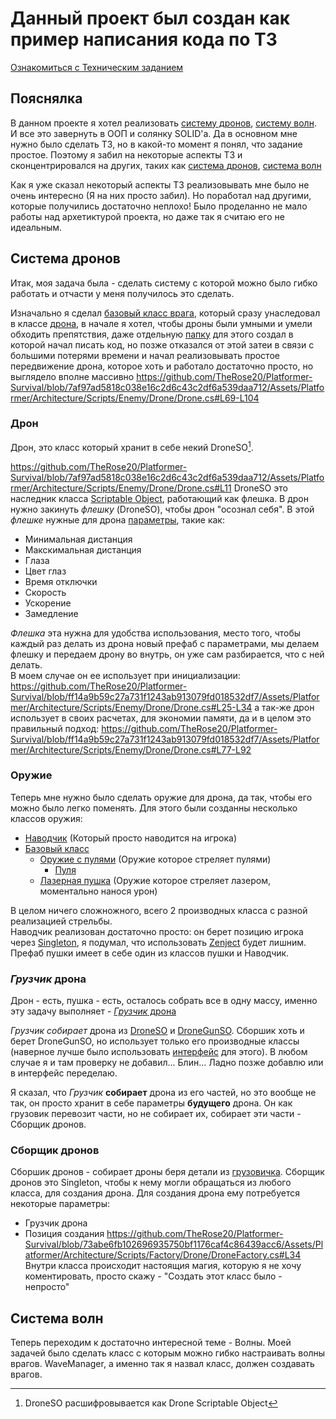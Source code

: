 # Данный проект был создан как пример написания кода по ТЗ
[Ознакомиться с Техническим заданием](https://docs.google.com/document/d/1ZUS6sHHvmQcrcTfE9a0TabNFE93YMRpWvUfZ-7E98rE/edit?usp=sharing)

## Пояснялка
В данном проекте я хотел реализовать [систему дронов](https://github.com/TheRose20/Platformer-Survival/blob/master/README.md#%D1%81%D0%B8%D1%81%D1%82%D0%B5%D0%BC%D0%B0-%D0%B4%D1%80%D0%BE%D0%BD%D0%BE%D0%B2), [систему волн](https://github.com/TheRose20/Platformer-Survival/blob/master/README.md#%D1%81%D0%B8%D1%81%D1%82%D0%B5%D0%BC%D0%B0-%D0%B4%D1%80%D0%BE%D0%BD%D0%BE%D0%B2). И все это завернуть в ООП и солянку SOLID'а. Да в основном мне нужно было сделать ТЗ, но в какой-то момент я понял, что задание простое. Поэтому я забил на некоторые аспекты ТЗ и сконцентрировался на других, таких как [система дронов](https://github.com/TheRose20/Platformer-Survival/blob/master/README.md#%D1%81%D0%B8%D1%81%D1%82%D0%B5%D0%BC%D0%B0-%D0%B4%D1%80%D0%BE%D0%BD%D0%BE%D0%B2), [система волн](https://github.com/TheRose20/Platformer-Survival/blob/master/README.md#%D1%81%D0%B8%D1%81%D1%82%D0%B5%D0%BC%D0%B0-%D0%B4%D1%80%D0%BE%D0%BD%D0%BE%D0%B2)

Как я уже сказал некоторый аспекты ТЗ реализовывать мне было не очень интересно (Я на них просто забил). Но поработал над другими, которые получились достаточно неплохо! Было проделанно не мало работы над архетиктурой проекта, но даже так я считаю его не идеальным.

## Система дронов
Итак, моя задача была - сделать систему с которой можно было гибко работать и отчасти у меня получилось это сделать.

Изначально я сделал [базовый класс врага](https://github.com/TheRose20/Platformer-Survival/blob/master/Assets/Platformer/Architecture/Scripts/Enemy/Enemy.cs), который сразу унаследовал в классе [дрона](https://github.com/TheRose20/Platformer-Survival/blob/master/Assets/Platformer/Architecture/Scripts/Enemy/Drone/Drone.cs), в начале я хотел, чтобы дроны были умными и умели обходить препятствия, даже отдельную [папку](https://github.com/TheRose20/Platformer-Survival/tree/master/Assets/Platformer/Architecture/Scripts/AI/Drone) для этого создал в которой начал писать код, но позже отказался от этой затеи в связи с большими потерями времени и начал реализовывать простое передвижение дрона, которое хоть и работало достаточно просто, но выглядело вполне массивно
https://github.com/TheRose20/Platformer-Survival/blob/7af97ad5818c038e16c2d6c43c2df6a539daa712/Assets/Platformer/Architecture/Scripts/Enemy/Drone/Drone.cs#L69-L104

### Дрон

Дрон, это класс который хранит в себе некий DroneSO[^1].

[^1]: DroneSO расшифровывается как Drone Scriptable Object

https://github.com/TheRose20/Platformer-Survival/blob/7af97ad5818c038e16c2d6c43c2df6a539daa712/Assets/Platformer/Architecture/Scripts/Enemy/Drone/Drone.cs#L11
DroneSO это наследник класса [Scriptable Object](https://docs.unity3d.com/Manual/class-ScriptableObject.html), работающий как флешка. В дрон нужно закинуть *флешку* (DroneSO), чтобы дрон "осознал себя". В этой *флешке* нужные для дрона [параметры](https://github.com/TheRose20/Platformer-Survival/blob/master/Assets/Platformer/Architecture/Scripts/SO/Enemy/Drone/DroneSO.cs), такие как:
- Минимальная дистанция
- Макскимальная дистанция
- Глаза
- Цвет глаз
- Время отключки
- Скорость
- Ускорение
- Замедление <br>

*Флешка* эта нужна для удобства использования, место того, чтобы каждый раз делать из дрона новый префаб с параметрами, мы делаем флешку и передаем дрону во внутрь, он уже сам разбирается, что с ней делать.<br>
В моем случае он ее использует при инициализации:
https://github.com/TheRose20/Platformer-Survival/blob/ff14a9b59c27a731f1243ab913079fd018532df7/Assets/Platformer/Architecture/Scripts/Enemy/Drone/Drone.cs#L25-L34
а так-же дрон использует в своих расчетах, для экономии памяти, да и в целом это правильный подход:
https://github.com/TheRose20/Platformer-Survival/blob/ff14a9b59c27a731f1243ab913079fd018532df7/Assets/Platformer/Architecture/Scripts/Enemy/Drone/Drone.cs#L77-L92


### Оружие
Теперь мне нужно было сделать оружие для дрона, да так, чтобы его можно было легко поменять. Для этого были созданны несколько классов оружия:
- [Наводчик](https://github.com/TheRose20/Platformer-Survival/blob/master/Assets/Platformer/Architecture/Scripts/Enemy/Drone/Guns/AimGunToPlayer.cs) (Который просто наводится на игрока)
- [Базовый класс](https://github.com/TheRose20/Platformer-Survival/blob/master/Assets/Platformer/Architecture/Scripts/Enemy/Drone/Guns/DroneWeapons/DroneGun.cs)
  - [Оружие с пулями](https://github.com/TheRose20/Platformer-Survival/blob/master/Assets/Platformer/Architecture/Scripts/Enemy/Drone/Guns/DroneWeapons/DroneGunBullet.cs) (Оружие которое стреляет пулями)
      - [Пуля](https://github.com/TheRose20/Platformer-Survival/blob/master/Assets/Platformer/Architecture/Scripts/Enemy/Drone/Guns/DroneBullets/DroneBullet.cs)
  - [Лазерная пушка](https://github.com/TheRose20/Platformer-Survival/blob/master/Assets/Platformer/Architecture/Scripts/Enemy/Drone/Guns/DroneWeapons/DroneGunLaser.cs) (Оружие которое стреляет лазером, моментально нанося урон)<br>
  
В целом ничего сложножного, всего 2 производных класса с разной реализацией стрельбы. <br>
Наводчик реализован достаточно просто: он берет позицию игрока через [Singleton](https://metanit.com/sharp/patterns/2.3.php), я подумал, что использовать [Zenject](https://github.com/modesttree/Zenject) будет лишним.
Префаб пушки имеет в себе один из классов пушки и Наводчик.

### _Грузчик_ дрона
Дрон - есть, пушка - есть, осталось собрать все в одну массу, именно эту задачу выполняет - [_Грузчик_ дрона](https://github.com/TheRose20/Platformer-Survival/blob/master/Assets/Platformer/Architecture/Scripts/SO/Enemy/Drone/DroneData.cs)

_Грузчик_ *собирает* дрона из [DroneSO](https://github.com/TheRose20/Platformer-Survival/blob/master/Assets/Platformer/Architecture/Scripts/SO/Enemy/Drone/DroneSO.cs) и [DroneGunSO](https://github.com/TheRose20/Platformer-Survival/blob/master/Assets/Platformer/Architecture/Scripts/SO/Enemy/Drone/DroneGun/DroneGunSO.cs). Сборшик хоть и берет DroneGunSO, но использует только его производные классы (наверное лучше было использовать [интерфейс](https://learn.microsoft.com/ru-ru/dotnet/csharp/language-reference/keywords/interface) для этого). В любом случае я и там проверку не добавил... Блин... Ладно позже добавлю или в интерфейс переделаю.<br>

Я сказал, что _Грузчик_ **собирает** дрона из его частей, но это вообще не так, он просто хранит в себе параметры **будущего** дрона. Он как грузовик перевозит части, но не собирает их, собирает эти части - Сборщик дронов.

### Сборщик дронов

Сборшик дронов - собирает дроны беря детали из [грузовичка](https://github.com/TheRose20/Platformer-Survival/blob/master/Assets/Platformer/Architecture/Scripts/SO/Enemy/Drone/DroneData.cs). Сборщик дронов это Singleton, чтобы к нему могли обращаться из любого класса, для создания дрона. Для создания дрона ему потребуется некоторые параметры:
- Грузчик дрона
- Позиция создания
https://github.com/TheRose20/Platformer-Survival/blob/73abe6fb102696935750bf1176caf4c86439acc6/Assets/Platformer/Architecture/Scripts/Factory/Drone/DroneFactory.cs#L34
Внутри класса происходит настоящия магия, которую я не хочу коментировать, просто скажу - "Создать этот класс было - непросто"

## Система волн

Теперь переходим к достаточно интересной теме - Волны. Моей задачей было сделать класс с которым можно гибко настраивать волны врагов.
WaveManager, а именно так я назвал класс, должен создавать врагов.
